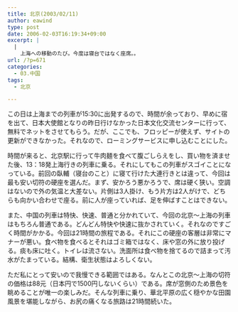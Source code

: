 ```yaml
---
title: 北京(2003/02/11)
author: eawind
type: post
date: 2006-02-03T16:19:34+09:00
excerpt: |
  |
    上海への移動のたび。今度は寝台ではなく座席。。
url: /?p=671
categories:
  - 03.中国
tags:
  - 北京

---
```

この日は上海までの列車が15:30に出発するので、時間が余っており、早めに宿を出て、日本大使館となりの昨日行けなかった日本文化交流センターに行って、無料でネットをさせてもらう。だが、ここでも、フロッピーが使えず、サイトの更新ができなかった。それなので、ローミングサービスに申し込むことにした。

時間が来ると、北京駅に行って牛肉麺を食べて腹ごしらえをし、買い物を済ませた後、13：18発上海行きの列車に乗る。それにしてもこの列車がスゴイことになっている。前回の臥輔（寝台のこと）に寝て行けた大連行きとは違って、今回は最も安い切符の硬座を選んだ。まず、安かろう悪かろうで、席は硬く狭い。空調はないので外の気温と大差ない。片側は3人掛け、もう片方は2人がけで、どちらも向かい合わせで座る。前に人が座っていれば、足を伸ばすことはできない。

また、中国の列車は特快、快速、普通と分かれていて、今回の北京〜上海の列車はもちろん普通である。どんどん特快や快速に抜かされていく。それなのですごく時間がかかる。今回は21時間の旅程である。それにこの硬座の客層は非常にマナーが悪い。食べ物を食べるとそれはゴミ箱ではなく、床や窓の外に放り投げる。痰も床に吐く。トイレは流さない。洗面所は食べ物を捨てるので詰まって汚水がたまっている。結構、衛生状態はよろしくない。

ただ私にとって安いので我慢できる範囲ではある。なんとこの北京〜上海の切符の価格は88元（日本円で1500円しないくらい）である。席が窓側のため景色を眺めることが唯一の楽しみだ。そんな列車に乗り、華北平原の広く穏やかな田園風景を堪能しながら、お尻の痛くなる旅路は21時間続いた。

